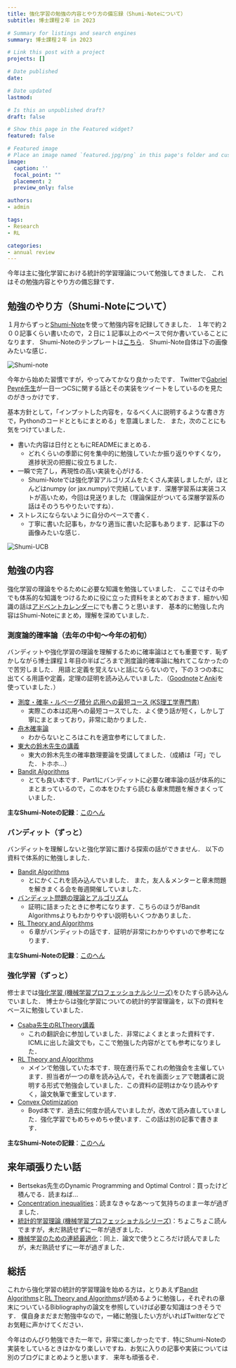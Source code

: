 ```yaml
---
title: 強化学習の勉強の内容とやり方の備忘録（Shumi-Noteについて）
subtitle: 博士課程２年 in 2023

# Summary for listings and search engines
summary: 博士課程２年 in 2023

# Link this post with a project
projects: []

# Date published
date: 

# Date updated
lastmod: 

# Is this an unpublished draft?
draft: false

# Show this page in the Featured widget?
featured: false

# Featured image
# Place an image named `featured.jpg/png` in this page's folder and customize its options here.
image:
  caption: ''
  focal_point: ""
  placement: 2
  preview_only: false

authors:
- admin

tags:
- Research
- RL

categories:
- annual review
---
```


今年は主に強化学習における統計的学習理論について勉強してきました．
これはその勉強内容とやり方の備忘録です．

## 勉強のやり方（Shumi-Noteについて）

１月からずっと[Shumi-Note](https://github.com/syuntoku14/Shumi-Note)を使って勉強内容を記録してきました．
１年で約２００記事くらい書いたので，２日に１記事以上のペースで何か書いていることになります．
Shumi-Noteのテンプレートは[こちら](https://github.com/syuntoku14/Shumi-Note-Template)．
Shumi-Note自体は下の画像みたいな感じ．

![Shumi-note](Shumi-note.png)

今年から始めた習慣ですが，やってみてかなり良かったです．
Twitterで[Gabriel Peyré先生](https://x.com/gabrielpeyre?s=20)が一日一つCSに関する話とその実装をツイートをしているのを見たのがきっかけです．

基本方針として，「インプットした内容を，なるべく人に説明するような書き方で，Pythonのコードとともにまとめる」を意識しました．
また，次のことにも気をつけていました．

* 書いた内容は日付とともにREADMEにまとめる．
  * どれくらいの季節に何を集中的に勉強していたか振り返りやすくなり，進捗状況の把握に役立ちました．
* 一瞬で完了し，再現性の高い実装を心がける．
  * Shumi-Noteでは強化学習アルゴリズムをたくさん実装しましたが，ほとんどはnumpy (or jax.numpy)で完結しています．深層学習系は実装コストが高いため，今回は見送りました（理論保証がついてる深層学習系の話はそのうちやりたいですね）．
* ストレスにならないように自分のペースで書く．
  * 丁寧に書いた記事も，かなり適当に書いた記事もあります．記事は下の画像みたいな感じ．

![Shumi-UCB](Shumi-UCB.png)

## 勉強の内容

強化学習の理論をやるために必要な知識を勉強していました．
ここではその中でも体系的な知識をつけるために役に立った資料をまとめておきます．細かい知識の話は[アドベントカレンダー](https://qiita.com/advent-calendar/2023/rl-theory)にでも書こうと思います．
基本的に勉強した内容はShumi-Noteにまとめ，理解を深めていました．

### 測度論的確率論（去年の中旬〜今年の初旬）

バンディットや強化学習の理論を理解するために確率論はとても重要です．恥ずかしながら博士課程１年目の半ばごろまで測度論的確率論に触れてこなかったので苦労しました．
用語と定義を覚えないと話にならないので，下の３つの本に出てくる用語や定義，定理の証明を読み込んでいました．（[Goodnote](https://www.goodnotes.com/)と[Anki](https://apps.ankiweb.net/)を使っていました．）

* [測度・確率・ルベーグ積分 応用への最短コース (KS理工学専門書)](https://amzn.asia/d/1KMEEDC)
  * 実際この本は応用への最短コースでした．よく使う話が短く，しかし丁寧にまとまっており，非常に助かりました．
* [舟木確率論](https://amzn.asia/d/1mgAy7o)
  * わからないところはこれを適宜参考にしてました．
* [東大の鈴木先生の講義](http://ibis.t.u-tokyo.ac.jp/suzuki/lecture/2022/index.html)
  * 東大の鈴木先生の確率数理要論を受講してました．（成績は「可」でした．トホホ…）
* [Bandit Algorithms](https://tor-lattimore.com/downloads/book/book.pdf)
  * とても良い本です．Part1にバンディットに必要な確率論の話が体系的にまとまっているので，この本をひたすら読む＆章末問題を解きまくっていました．

**主なShumi-Noteの記録**：[このへん](https://github.com/syuntoku14/Shumi-Note/tree/main#%E7%A2%BA%E7%8E%87%E8%AB%96%E5%85%A5%E9%96%80)


### バンディット（ずっと）

バンディットを理解しないと強化学習に置ける探索の話ができません．
以下の資料で体系的に勉強しました．

* [Bandit Algorithms](https://tor-lattimore.com/downloads/book/book.pdf)
  * とにかくこれを読み込んでいました．
また，友人＆メンターと章末問題を解きまくる会を毎週開催していました．
* [バンディット問題の理論とアルゴリズム](https://amzn.asia/d/fBxP4Vb)
  * 証明に詰まったときに参考になります．こちらのほうがBandit Algorithmsよりもわかりやすい説明もいくつかありました．
* [RL Theory and Algorithms](https://rltheorybook.github.io/)
  * ６章がバンディットの話です．証明が非常にわかりやすいので参考になります．

**主なShumi-Noteの記録**：[このへん](https://github.com/syuntoku14/Shumi-Note/tree/main#%E9%80%90%E6%AC%A1%E6%84%8F%E6%80%9D%E6%B1%BA%E5%AE%9A%E5%95%8F%E9%A1%8C)


### 強化学習（ずっと）

修士までは[強化学習 (機械学習プロフェッショナルシリーズ)](https://amzn.asia/d/91JDd35)をひたすら読み込んでいました．
博士からは強化学習についての統計的学習理論を，以下の資料をベースに勉強していました．

* [Csaba先生のRLTheory講義](https://rltheory.github.io/)
  * これの翻訳会に参加していました．非常によくまとまった資料です．ICMLに出した論文でも，ここで勉強した内容がとても参考になりました．
* [RL Theory and Algorithms](https://rltheorybook.github.io/)
  * メインで勉強していた本です．現在進行系でこれの勉強会を主催しています．担当者が一つの章を読み込んで，それを画面シェアで聴講者に説明する形式で勉強会していました．この資料の証明はかなり読みやすく，論文執筆で重宝しています．
* [Convex Optimization](https://web.stanford.edu/~boyd/cvxbook/bv_cvxbook.pdf)
  * Boyd本です．過去に何度か読んでいましたが，改めて読み直していました．強化学習でもめちゃめちゃ使います．この話は別の記事で書きます．

**主なShumi-Noteの記録**：[このへん](https://github.com/syuntoku14/Shumi-Note/tree/main#%E9%80%90%E6%AC%A1%E6%84%8F%E6%80%9D%E6%B1%BA%E5%AE%9A%E5%95%8F%E9%A1%8C)


## 来年頑張りたい話

* Bertsekas先生のDynamic Programming and Optimal Control：買ったけど積んでる．読まねば...
* [Concentration inequalities](https://www.hse.ru/data/2016/11/24/1113029206/Concentration%20inequalities.pdf)：読まなきゃなあ〜って気持ちのまま一年が過ぎました．
* [統計的学習理論 (機械学習プロフェッショナルシリーズ)](https://amzn.asia/d/4NckyPM)：ちょこちょこ読んでますが，未だ熟読せずに一年が過ぎました．
* [機械学習のための連続最適化](https://amzn.asia/d/60AVg26)：同上．論文で使うところだけ読んでましたが，未だ熟読せずに一年が過ぎました．


## 総括

これから強化学習の統計的学習理論を始める方は，とりあえず[Bandit Algorithms](https://tor-lattimore.com/downloads/book/book.pdf)と[RL Theory and Algorithms](https://rltheorybook.github.io/)が読めるように勉強し，それぞれの章末についているBibliographyの論文を参照していけば必要な知識はつきそうです．
僕自身まだまだ勉強中なので，一緒に勉強したい方がいればTwitterなどでお気軽に声かけてください．

今年はのんびり勉強できた一年で，非常に楽しかったです．特にShumi-Noteの実装をしているときはかなり楽しいですね．お気に入りの記事や実装については別のブログにまとめようと思います．
来年も頑張るぞ．